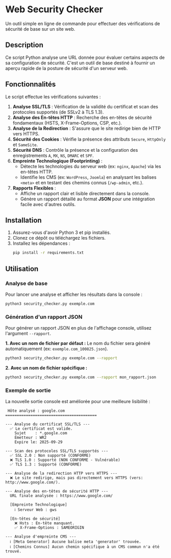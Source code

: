 # Web Security Checker

Un outil simple en ligne de commande pour effectuer des vérifications de sécurité de base sur un site web.

## Description

Ce script Python analyse une URL donnée pour évaluer certains aspects de sa configuration de sécurité. C'est un outil de base destiné à fournir un aperçu rapide de la posture de sécurité d'un serveur web.

## Fonctionnalités

Le script effectue les vérifications suivantes :

1.  **Analyse SSL/TLS** : Vérification de la validité du certificat et scan des protocoles supportés (de SSLv2 à TLS 1.3).
2.  **Analyse des En-têtes HTTP** : Recherche des en-têtes de sécurité fondamentaux (HSTS, X-Frame-Options, CSP, etc.).
3.  **Analyse de la Redirection** : S'assure que le site redirige bien de HTTP vers HTTPS.
4.  **Sécurité des Cookies** : Vérifie la présence des attributs `Secure`, `HttpOnly` et `SameSite`.
5.  **Sécurité DNS** : Contrôle la présence et la configuration des enregistrements `A`, `MX`, `NS`, `DMARC` et `SPF`.
6.  **Empreinte Technologique (Footprinting)** :
    *   Détecte les technologies du serveur web (ex: `nginx`, `Apache`) via les en-têtes HTTP.
    *   Identifie les CMS (ex: `WordPress`, `Joomla`) en analysant les balises `<meta>` et en testant des chemins connus (`/wp-admin`, etc.).
7.  **Rapports Flexibles** :
    *   Affiche un rapport clair et lisible directement dans la console.
    *   Génère un rapport détaillé au format **JSON** pour une intégration facile avec d'autres outils.

## Installation

1.  Assurez-vous d'avoir Python 3 et pip installés.
2.  Clonez ce dépôt ou téléchargez les fichiers.
3.  Installez les dépendances :
    ```bash
    pip install -r requirements.txt
    ```

## Utilisation

### Analyse de base

Pour lancer une analyse et afficher les résultats dans la console :
```bash
python3 security_checker.py exemple.com
```

### Génération d'un rapport JSON

Pour générer un rapport JSON en plus de l'affichage console, utilisez l'argument `--rapport`.

**1. Avec un nom de fichier par défaut :**
Le nom du fichier sera généré automatiquement (ex: `exemple.com_100825.json`).
```bash
python3 security_checker.py exemple.com --rapport
```

**2. Avec un nom de fichier spécifique :**
```bash
python3 security_checker.py exemple.com --rapport mon_rapport.json
```

### Exemple de sortie

La nouvelle sortie console est améliorée pour une meilleure lisibilité :
```
 Hôte analysé : google.com
========================================

--- Analyse du certificat SSL/TLS ---
  ✅ Le certificat est valide.
    Sujet    : *.google.com
    Émetteur : WR2
    Expire le: 2025-09-29

--- Scan des protocoles SSL/TLS supportés ---
  ✅ SSL 2.0 : Non supporté (CONFORME)
  ❌ TLS 1.0 : Supporté (NON CONFORME - Vulnérable)
  ✅ TLS 1.3 : Supporté (CONFORME)

--- Analyse de la redirection HTTP vers HTTPS ---
  ❌ Le site redirige, mais pas directement vers HTTPS (vers: http://www.google.com/).

--- Analyse des en-têtes de sécurité HTTP ---
  URL finale analysée : https://www.google.com/

  [Empreinte Technologique]
    ℹ️ Serveur Web : gws

  [En-têtes de sécurité]
    ❌ Hsts : En-tête manquant.
    ✅ X-Frame-Options : SAMEORIGIN

--- Analyse d'empreinte CMS ---
  ℹ️ [Meta Generator] Aucune balise meta 'generator' trouvée.
  ℹ️ [Chemins Connus] Aucun chemin spécifique à un CMS commun n'a été trouvé.
```
